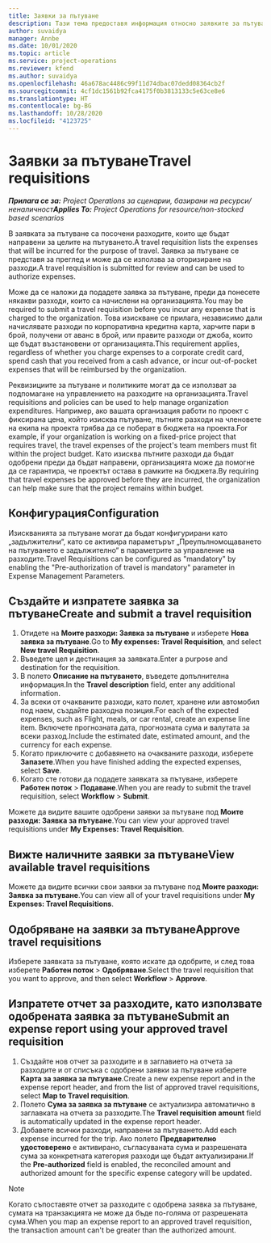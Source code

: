 ```yaml
---
title: Заявки за пътуване
description: Тази тема предоставя информация относно заявките за пътуване.
author: suvaidya
manager: Annbe
ms.date: 10/01/2020
ms.topic: article
ms.service: project-operations
ms.reviewer: kfend
ms.author: suvaidya
ms.openlocfilehash: 46a678ac4486c99f11d74dbac07dedd08364cb2f
ms.sourcegitcommit: 4cf1dc1561b92fca4175f0b3813133c5e63ce8e6
ms.translationtype: HT
ms.contentlocale: bg-BG
ms.lasthandoff: 10/28/2020
ms.locfileid: "4123725"
---
```

# <a name="travel-requisitions"></a><span data-ttu-id="cd7cf-103">Заявки за пътуване</span><span class="sxs-lookup"><span data-stu-id="cd7cf-103">Travel requisitions</span></span>

<span data-ttu-id="cd7cf-104">_**Прилага се за:** Project Operations за сценарии, базирани на ресурси/неналичност_</span><span class="sxs-lookup"><span data-stu-id="cd7cf-104">_**Applies To:** Project Operations for resource/non-stocked based scenarios_</span></span>

<span data-ttu-id="cd7cf-105">В заявката за пътуване са посочени разходите, които ще бъдат направени за целите на пътуването.</span><span class="sxs-lookup"><span data-stu-id="cd7cf-105">A travel requisition lists the expenses that will be incurred for the purpose of travel.</span></span> <span data-ttu-id="cd7cf-106">Заявка за пътуване се представя за преглед и може да се използва за оторизиране на разходи.</span><span class="sxs-lookup"><span data-stu-id="cd7cf-106">A travel requisition is submitted for review and can be used to authorize expenses.</span></span>

<span data-ttu-id="cd7cf-107">Може да се наложи да подадете заявка за пътуване, преди да понесете някакви разходи, които са начислени на организацията.</span><span class="sxs-lookup"><span data-stu-id="cd7cf-107">You may be required to submit a travel requisition before you incur any expense that is charged to the organization.</span></span> <span data-ttu-id="cd7cf-108">Това изискване се прилага, независимо дали начислявате разходи по корпоративна кредитна карта, харчите пари в брой, получени от аванс в брой, или правите разходи от джоба, които ще бъдат възстановени от организацията.</span><span class="sxs-lookup"><span data-stu-id="cd7cf-108">This requirement applies, regardless of whether you charge expenses to a corporate credit card, spend cash that you received from a cash advance, or incur out-of-pocket expenses that will be reimbursed by the organization.</span></span>

<span data-ttu-id="cd7cf-109">Реквизициите за пътуване и политиките могат да се използват за подпомагане на управлението на разходите на организацията.</span><span class="sxs-lookup"><span data-stu-id="cd7cf-109">Travel requisitions and policies can be used to help manage organization expenditures.</span></span> <span data-ttu-id="cd7cf-110">Например, ако вашата организация работи по проект с фиксирана цена, който изисква пътуване, пътните разходи на членовете на екипа на проекта трябва да се поберат в бюджета на проекта.</span><span class="sxs-lookup"><span data-stu-id="cd7cf-110">For example, if your organization is working on a fixed-price project that requires travel, the travel expenses of the project's team members must fit within the project budget.</span></span> <span data-ttu-id="cd7cf-111">Като изисква пътните разходи да бъдат одобрени преди да бъдат направени, организацията може да помогне да се гарантира, че проектът остава в рамките на бюджета.</span><span class="sxs-lookup"><span data-stu-id="cd7cf-111">By requiring that travel expenses be approved before they are incurred, the organization can help make sure that the project remains within budget.</span></span>

## <a name="configuration"></a><span data-ttu-id="cd7cf-112">Конфигурация</span><span class="sxs-lookup"><span data-stu-id="cd7cf-112">Configuration</span></span> 

<span data-ttu-id="cd7cf-113">Изискванията за пътуване могат да бъдат конфигурирани като „задължителни“, като се активира параметърът „Преупълномощаването на пътуването е задължително“ в параметрите за управление на разходите.</span><span class="sxs-lookup"><span data-stu-id="cd7cf-113">Travel Requisitions can be configured as "mandatory" by enabling the "Pre-authorization of travel is mandatory" parameter in Expense Management Parameters.</span></span> 

## <a name="create-and-submit-a-travel-requisition"></a><span data-ttu-id="cd7cf-114">Създайте и изпратете заявка за пътуване</span><span class="sxs-lookup"><span data-stu-id="cd7cf-114">Create and submit a travel requisition</span></span>

1. <span data-ttu-id="cd7cf-115">Отидете на **Моите разходи: Заявка за пътуване** и изберете **Нова заявка за пътуване**.</span><span class="sxs-lookup"><span data-stu-id="cd7cf-115">Go to **My expenses: Travel Requisition**, and select **New travel Requisition**.</span></span>
2. <span data-ttu-id="cd7cf-116">Въведете цел и дестинация за заявката.</span><span class="sxs-lookup"><span data-stu-id="cd7cf-116">Enter a purpose and destination for the requisition.</span></span>
3. <span data-ttu-id="cd7cf-117">В полето **Описание на пътуването**, въведете допълнителна информация.</span><span class="sxs-lookup"><span data-stu-id="cd7cf-117">In the  **Travel description** field, enter any additional information.</span></span> 
4. <span data-ttu-id="cd7cf-118">За всеки от очакваните разходи, като полет, хранене или автомобил под наем, създайте разходна позиция.</span><span class="sxs-lookup"><span data-stu-id="cd7cf-118">For each of the expected expenses, such as Flight, meals, or car rental, create an expense line item.</span></span> <span data-ttu-id="cd7cf-119">Включете прогнозната дата, прогнозната сума и валутата за всеки разход.</span><span class="sxs-lookup"><span data-stu-id="cd7cf-119">Include the estimated date, estimated amount, and the currency for each expense.</span></span> 
5. <span data-ttu-id="cd7cf-120">Когато приключите с добавянето на очакваните разходи, изберете **Запазете**.</span><span class="sxs-lookup"><span data-stu-id="cd7cf-120">When you have finished adding the expected expenses, select **Save**.</span></span>
6. <span data-ttu-id="cd7cf-121">Когато сте готови да подадете заявката за пътуване, изберете **Работен поток** > **Подаване**.</span><span class="sxs-lookup"><span data-stu-id="cd7cf-121">When you are ready to submit the travel requisition, select **Workflow** > **Submit**.</span></span>

<span data-ttu-id="cd7cf-122">Можете да видите вашите одобрени заявки за пътуване под **Моите разходи: Заявка за пътуване**.</span><span class="sxs-lookup"><span data-stu-id="cd7cf-122">You can view your approved travel requisitions under **My Expenses: Travel Requisition**.</span></span> 

## <a name="view-available-travel-requisitions"></a><span data-ttu-id="cd7cf-123">Вижте наличните заявки за пътуване</span><span class="sxs-lookup"><span data-stu-id="cd7cf-123">View available travel requisitions</span></span>

<span data-ttu-id="cd7cf-124">Можете да видите всички свои заявки за пътуване под **Моите разходи: Заявка за пътуване**.</span><span class="sxs-lookup"><span data-stu-id="cd7cf-124">You can view all of your travel requisitions under **My Expenses: Travel Requisitions**.</span></span>

## <a name="approve-travel-requisitions"></a><span data-ttu-id="cd7cf-125">Одобряване на заявки за пътуване</span><span class="sxs-lookup"><span data-stu-id="cd7cf-125">Approve travel requisitions</span></span>

<span data-ttu-id="cd7cf-126">Изберете заявката за пътуване, която искате да одобрите, и след това изберете **Работен поток** > **Одобряване**.</span><span class="sxs-lookup"><span data-stu-id="cd7cf-126">Select the travel requisition that you want to approve, and then select **Workflow** > **Approve**.</span></span>  

## <a name="submit-an-expense-report-using-your-approved-travel-requisition"></a><span data-ttu-id="cd7cf-127">Изпратете отчет за разходите, като използвате одобрената заявка за пътуване</span><span class="sxs-lookup"><span data-stu-id="cd7cf-127">Submit an expense report using your approved travel requisition</span></span>

1. <span data-ttu-id="cd7cf-128">Създайте нов отчет за разходите и в заглавието на отчета за разходите и от списъка с одобрени заявки за пътуване изберете **Карта за заявка за пътуване**.</span><span class="sxs-lookup"><span data-stu-id="cd7cf-128">Create a new expense report and in the expense report header, and from the list of approved travel requisitions, select **Map to Travel requisition**.</span></span>
2. <span data-ttu-id="cd7cf-129">Полето **Сума за заявка за пътуване** се актуализира автоматично в заглавката на отчета за разходите.</span><span class="sxs-lookup"><span data-stu-id="cd7cf-129">The **Travel requisition amount** field is automatically updated in the expense report header.</span></span>
3. <span data-ttu-id="cd7cf-130">Добавете всички разходи, направени за пътуването.</span><span class="sxs-lookup"><span data-stu-id="cd7cf-130">Add each expense incurred for the trip.</span></span> <span data-ttu-id="cd7cf-131">Ако полето **Предварително удостоверено** е активирано, съгласуваната сума и разрешената сума за конкретната категория разходи ще бъдат актуализирани.</span><span class="sxs-lookup"><span data-stu-id="cd7cf-131">If the **Pre-authorized** field is enabled, the reconciled amount and authorized amount for the specific expense category will be updated.</span></span>

> [!NOTE]
> <span data-ttu-id="cd7cf-132">Когато съпоставяте отчет за разходите с одобрена заявка за пътуване, сумата на транзакцията не може да бъде по-голяма от разрешената сума.</span><span class="sxs-lookup"><span data-stu-id="cd7cf-132">When you map an expense report to an approved travel requisition, the transaction amount can't be greater than the authorized amount.</span></span> 

